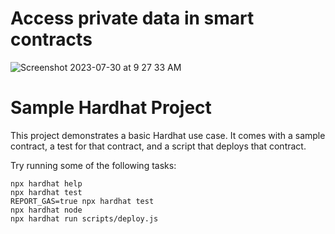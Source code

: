 # Access private data in smart contracts

![Screenshot 2023-07-30 at 9 27 33 AM](https://github.com/dclsamples/private-data/assets/1455542/491ba36c-a0b0-4d64-a8b3-a8c8e0b65a50)


# Sample Hardhat Project

This project demonstrates a basic Hardhat use case. It comes with a sample contract, a test for that contract, and a script that deploys that contract.

Try running some of the following tasks:

```shell
npx hardhat help
npx hardhat test
REPORT_GAS=true npx hardhat test
npx hardhat node
npx hardhat run scripts/deploy.js
```
